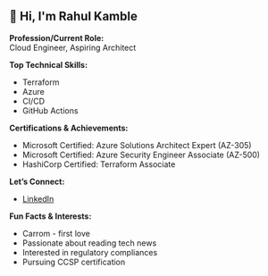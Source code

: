 ## 👋 Hi, I'm Rahul Kamble

**Profession/Current Role:**  
Cloud Engineer, Aspiring Architect

**Top Technical Skills:**  
- Terraform  
- Azure  
- CI/CD  
- GitHub Actions  


**Certifications & Achievements:**  
- Microsoft Certified: Azure Solutions Architect Expert (AZ-305)  
- Microsoft Certified: Azure Security Engineer Associate (AZ-500)  
- HashiCorp Certified: Terraform Associate  

**Let’s Connect:**  
- [LinkedIn](https://www.linkedin.com/in/kamblerahul1/)

**Fun Facts & Interests:**  
- Carrom - first love
- Passionate about reading tech news  
- Interested in regulatory compliances  
- Pursuing CCSP certification  
